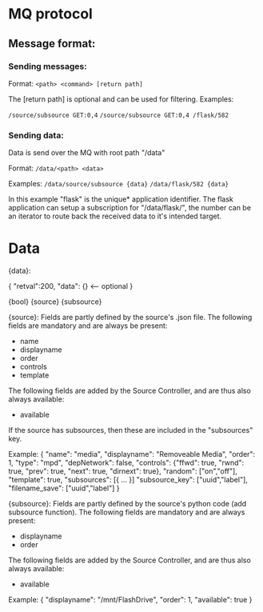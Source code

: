 # MQ protocol

## Message format:

### Sending messages:

Format: `<path> <command> [return path]`

The [return path] is optional and can be used for filtering.
Examples:

`/source/subsource GET:0,4`
`/source/subsource GET:0,4 /flask/582`

### Sending data:

Data is send over the MQ with root path "/data"

Format: `/data/<path> <data>`

Examples:
`/data/source/subsource {data}`
`/data/flask/582 {data}`

In this example "flask" is the unique* application identifier.
The flask application can setup a subscription for "/data/flask/", the number can be an iterator to route back the received data to it's intended target.

# Data
{data}:

{
 "retval":200,
 "data": {}		<-- optional
}


{bool}
{source}
{subsource}


{source}:
Fields are partly defined by the source's .json file. The following fields are mandatory and are always be present:
 - name
 - displayname
 - order
 - controls
 - template

The following fields are added by the Source Controller, and are thus also always available:
 - available

If the source has subsources, then these are included in the "subsources" key.

Example:
{ "name": "media",
  "displayname": "Removeable Media",
  "order": 1,
  "type": "mpd",
  "depNetwork": false,
  "controls": {"ffwd": true, "rwnd": true, "prev": true, "next": true, "dirnext": true},
  "random": ["on","off"],
  "template": true,
  "subsources": [{ ... }]
  "subsource_key": ["uuid","label"],
  "filename_save": ["uuid","label"]
}

{subsource}:
Fields are partly defined by the source's python code (add subsource function). The following fields are mandatory and are always present:
 - displayname
 - order

The following fields are added by the Source Controller, and are thus also always available:
 - available

Example:
{ "displayname": "/mnt/FlashDrive",
  "order": 1,
  "available": true
}

